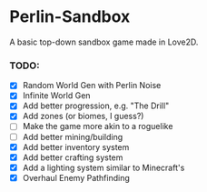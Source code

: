 # Perlin-Sandbox
A basic top-down sandbox game made in Love2D.

### TODO:
- [x] Random World Gen with Perlin Noise
- [x] Infinite World Gen
- [x] Add better progression, e.g. "The Drill"
- [x] Add zones (or biomes, I guess?)
- [ ] Make the game more akin to a roguelike
- [ ] Add better mining/building
- [x] Add better inventory system
- [x] Add better crafting system
- [x] Add a lighting system similar to Minecraft's
- [x] Overhaul Enemy Pathfinding